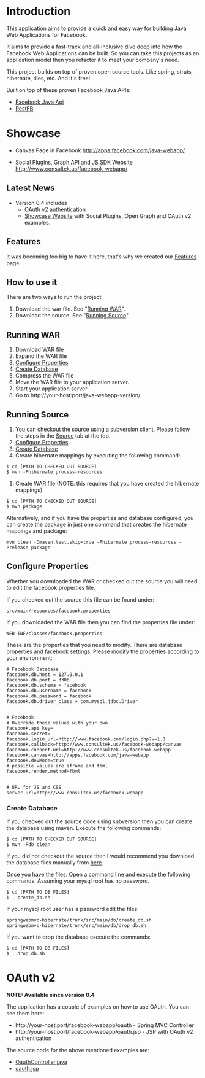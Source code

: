 # Introduction #

This application aims to provide a quick and easy way for building Java Web Applications for Facebook.

It aims to provide a fast-track and all-inclusive dive deep into how the Facebook Web Applications can be built. So you can take this projects as an application model then you refactor it to meet your company's need.

This project builds on top of proven open source tools. Like spring, struts, hibernate, tiles, etc. And it's free!.

Built on top of these proven Facebook Java APIs:
  * [Facebook Java Api](http://code.google.com/p/facebook-java-api/)
  * [RestFB](http://restfb.com/)


# Showcase #

  * Canvas Page in Facebook
http://apps.facebook.com/java-webapp/

  * Social Plugins, Graph API and JS SDK Website
http://www.consultek.us/facebook-webapp/

## Latest News ##

  * Version 0.4 includes
    * [OAuth v2](#OAuth_v2.md) authentication
    * [Showcase Website](http://www.consultek.us/facebook-webapp/) with Social Plugins, Open Graph and OAuth v2 examples.

## Features ##

It was becoming too big to have it here, that's why we created our <a href='http://code.google.com/p/facebook-java-webapp/wiki/Features'>Features</a> page.


## How to use it ##

There are two ways to run the project.

  1. Download the war file. See "[Running WAR](#Running_WAR.md)".
  1. Download the source. See "[Running Source](#Running_Source.md)".


## Running WAR ##

  1. Download WAR file
  1. Expand the WAR file
  1. [Configure Properties](#Configure_Properties.md)
  1. [Create Database](#Create_Database.md)
  1. Compress the WAR file
  1. Move the WAR file to your application server.
  1. Start your application server
  1. Go to http://your-host:port/java-webapp-version/

## Running Source ##

  1. You can checkout the source using a subversion client. Please follow the steps in the [Source](http://code.google.com/p/facebook-java-webapp/source/checkout) tab at the top.
  1. [Configure Properties](#Configure_Properties.md)
  1. [Create Database](#Create_Database.md)
  1. Create hibernate mappings by executing the following command:
```
$ cd [PATH TO CHECKED OUT SOURCE]
$ mvn -Phibernate process-resources
```
  1. Create WAR file (NOTE: this requires that you have created the hibernate mappings)
```
$ cd [PATH TO CHECKED OUT SOURCE]
$ mvn package
```

Alternatively, and if you have the properties and database configured, you can create the package in just one command that creates the hibernate mappings and package:

```
mvn clean -Dmaven.test.skip=true -Phibernate process-resources -Prelease package
```

## Configure Properties ##

Whether you downloaded the WAR or checked out the source you will need to edit the facebook.properties file.

If you checked out the source this file can be found under:

```
src/main/resources/facebook.properties
```

If you downloaded the WAR file then you can find the properties file under:

```
WEB-INF/classes/facebook.properties
```

These are the properties that you need to modify. There are database properties and facebook settings. Please modify the properties according to your environment:

```
# Facebook Database
facebook.db.host = 127.0.0.1
facebook.db.port = 3306
facebook.db.schema = facebook
facebook.db.username = facebook
facebook.db.password = facebook
facebook.db.driver_class = com.mysql.jdbc.Driver


# Facebook
# Override these values with your own
facebook.api_key=
facebook.secret=
facebook.login_url=http://www.facebook.com/login.php?v=1.0
facebook.callback=http://www.consultek.us/facebook-webapp/canvas
facebook.connect.url=http://www.consultek.us/facebook-webapp
facebook.canvas=http://apps.facebook.com/java-webapp
facebook.devMode=true
# possible values are iframe and fbml
facebook.render.method=fbml


# URL for JS and CSS
server.url=http://www.consultek.us/facebook-webapp
```

### Create Database ###

If you checked out the source code using subversion then you can create the database using maven. Execute the following commands:

```
$ cd [PATH TO CHECKED OUT SOURCE]
$ mvn -Pdb clean
```

If you did not checkout the source then I would recommend you download the database files manually from [here](http://code.google.com/p/facebook-java-webapp/source/browse/#svn/springwebmvc-hibernate/trunk/src/main/db).

Once you have the files. Open a command line and execute the following commands. Assuming your mysql root has no password.

```
$ cd [PATH TO DB FILES]
$ . create_db.sh
```

If your mysql root user has a password edit the files:

```
springwebmvc-hibernate/trunk/src/main/db/create_db.sh
springwebmvc-hibernate/trunk/src/main/db/drop_db.sh
```

If you want to drop the database execute the commands:

```
$ cd [PATH TO DB FILES]
$ . drop_db.sh
```


# OAuth v2 #

**NOTE: Available since version 0.4**

The application has a couple of examples on how to use OAuth. You can see them here:

  * http://your-host:port/facebook-webapp/oauth - Spring MVC Controller
  * http://your-host:port/facebook-webapp/oauth.jsp - JSP with OAuth v2 authentication

The source code for the above mentioned examples are:

  * [OauthController.java](http://code.google.com/p/facebook-java-webapp/source/browse/springwebmvc-hibernate/trunk/src/main/java/com/google/code/facebookwebapp/controller/OauthController.java)
  * [oauth.jsp](http://code.google.com/p/facebook-java-webapp/source/browse/springwebmvc-hibernate/trunk/src/main/webapp/oauth.jsp)